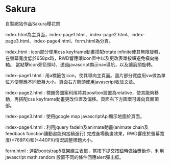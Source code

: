 # Sakura
自製網站作品Sakura櫻花祭

index.html為主頁面，index-page1.html、index-page2.html、index-page3.html、index-page4.html、form.html為分頁。

index.html : icon部分使用css keyframe動畫搭配rotate infinite使其無限旋轉，在螢幕寬度低於658px時，RWD響應讓icon置中以及更改表單按鈕避免橫向捲軸。
當點擊icon旁箭頭時，透過javascript顯示nav導航，以及讓箭頭旋轉。

index-page1.html : 用a標籤包icon，使其導向主頁面。圖片部分寬度用vw做為單位方便響應不同螢幕大小。頁面右方箭頭使用javascript收放文章。

index-page2.html : 標題旁圖案利用將其position設置為relative，使其能夠移動，再搭配css keyframe動畫更改位置及偏移。頁面右下方圖案可導向頁面頂部。

index-page3.html : 使用google map javascriptApi顯示地圖於頁面。

index-page4.html : 利用jquery fadeIn及animate動畫(animate chain及feedback function讓動畫能夠接續進行) 完成進場動畫效果，RWD響應於螢幕寬度(<768PX)和(<440PX)情況調整標題大小。

form.html : 達配bootstrap5框架建立表單，當按下提交按鈕時做抽獎動作，利用javascript math.random 設置不同的條件回應alert彈出框。
